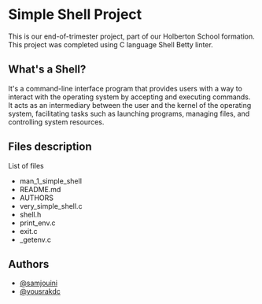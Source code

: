 # Simple Shell Project

This is our end-of-trimester project, part of our Holberton School formation.
This project was completed using C language Shell Betty linter.

## What's a Shell?

It's a command-line interface program that provides users with a way to interact with the operating system by accepting and executing commands. It acts as an intermediary between the user and the kernel of the operating system, facilitating tasks such as launching programs, managing files, and controlling system resources.

## Files description

List of files 

- man_1_simple_shell
- README.md
- AUTHORS
- very_simple_shell.c
- shell.h
- print_env.c
- exit.c
- _getenv.c


## Authors

- [@samjouini](https://www.github.com/samjouini)
- [@yousrakdc](https://www.github.com/yousrakdc)




